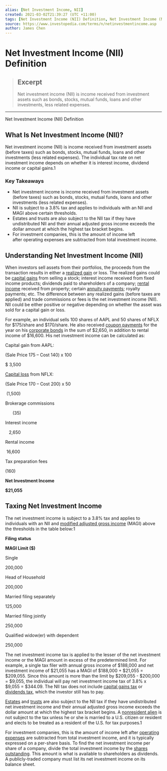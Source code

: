 ```yaml
---
alias: [Net Investment Income, NII]
created: 2021-03-02T21:39:27 (UTC +11:00)
tags: [Net Investment Income (NII) Definition, Net Investment Income (NII) Definition]
source: https://www.investopedia.com/terms/n/netinvestmentincome.asp
author: James Chen
---
```


# Net Investment Income (NII) Definition

> ## Excerpt
> Net investment income (NII) is income received from investment assets such as bonds, stocks, mutual funds, loans and other investments, less related expenses.

---

Net Investment Income (NII) Definition
## What Is Net Investment Income (NII)?

Net investment income (NII) is income received from investment assets (before taxes) such as bonds, stocks, mutual funds, loans and other investments (less related expenses). The individual tax rate on net investment income depends on whether it is interest income, dividend income or capital gains.1

### Key Takeaways

-   Net investment income is income received from investment assets (before taxes) such as bonds, stocks, mutual funds, loans and other investments (less related expenses).
-   NII is subject to a 3.8% tax and applies to individuals with an NII and MAGI above certain thresholds.
-   Estates and trusts are also subject to the NII tax if they have undistributed NII and their annual adjusted gross income exceeds the dollar amount at which the highest tax bracket begins.
-   For investment companies, this is the amount of income left after operating expenses are subtracted from total investment income.

## Understanding Net Investment Income (NII)

When investors sell assets from their portfolios, the proceeds from the transaction results in either a [realized gain](https://www.investopedia.com/terms/r/realizedprofit.asp) or loss. The realized gains could be [capital gains](https://www.investopedia.com/terms/c/capitalgain.asp) from selling a stock; interest income received from fixed income products; dividends paid to shareholders of a company; [rental income](https://www.investopedia.com/terms/p/passiveincome.asp) received from property; certain [annuity payments](https://www.investopedia.com/terms/a/annuity.asp); royalty payments; etc. The difference between any realized gains (before taxes are applied) and trade commissions or fees is the net investment income (NII). NII could be either positive or negative depending on whether the asset was sold for a capital gain or loss.

For example, an individual sells 100 shares of AAPL and 50 shares of NFLX for $175/share and $170/share. He also received [coupon payments](https://www.investopedia.com/terms/c/coupon-rate.asp) for the year on his [corporate bonds](https://www.investopedia.com/terms/c/corporatebond.asp) in the sum of $2,650, in addition to rental income of $16,600. His net investment income can be calculated as:

Capital gain from AAPL:

(Sale Price 175 – Cost 140) x 100

  

$ 3,500

  

[Capital loss](https://www.investopedia.com/terms/c/capitalloss.asp) from NFLX:

(Sale Price 170 – Cost 200) x 50

  

 (1,500)

  

Brokerage commissions

  

      (35)

  

Interest income

  

   2,650

  

Rental income

  

 16,600

  

Tax preparation fees

  

 (160)

  

**Net Investment Income**

  

**$21,055**

  

## Taxing Net Investment Income

The net investment income is subject to a 3.8% tax and applies to individuals with an NII and [modified adjusted gross income](https://www.investopedia.com/terms/m/magi.asp) (MAGI) above the thresholds in the table below:1

**Filing status**

  

**MAGI Limit ($)**

  

Single

  

200,000

  

Head of Household

  

200,000

  

Married filing separately

  

125,000

  

Married filing jointly

  

250,000

  

Qualified widow(er) with dependent

  

250,000

  

The net investment income tax is applied to the lesser of the net investment income or the MAGI amount in excess of the predetermined limit. For example, a single tax filer with annual gross income of $188,000 and net investment income of $21,055 has a MAGI of $188,000 + $21,055 = $209,055. Since this amount is more than the limit by $209,055 - $200,000 = $9,055, the individual will pay net investment income tax of 3.8% x $9,055 = $344.09. The NII tax does not include [capital gains tax](https://www.investopedia.com/terms/c/capital_gains_tax.asp) or [dividends tax](https://www.investopedia.com/articles/investing/072313/investment-tax-basics-all-investors.asp), which the investor still has to pay.

[Estates](https://www.investopedia.com/terms/e/estate.asp) and [trusts](https://www.investopedia.com/terms/t/trust.asp) are also subject to the NII tax if they have undistributed net investment income and their annual adjusted gross income exceeds the dollar amount at which the highest tax bracket begins. A [nonresident alien](https://www.investopedia.com/terms/n/nonresidentalien.asp) is not subject to the tax unless he or she is married to a U.S. citizen or resident and elects to be treated as a resident of the U.S. for tax purposes.1

For investment companies, this is the amount of income left after [operating expenses](https://www.investopedia.com/terms/o/operating_expense.asp) are subtracted from total investment income, and it is typically expressed on a per-share basis. To find the net investment income per share of a company, divide the total investment income by the [shares outstanding](https://www.investopedia.com/terms/o/outstandingshares.asp). This amount is what is available to shareholders as dividends. A publicly-traded company must list its net investment income on its balance sheet.
